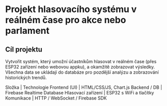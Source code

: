 # Projekt hlasovacího systému v reálném čase pro akce nebo parlament
## Cíl projektu
Vytvořit systém, který umožní účastníkům hlasovat v reálném čase (přes ESP32 zařízení nebo webovou appku), a okamžitě zobrazovat výsledky. Všechna data se ukládají do databáze pro pozdější analýzu a zobrazování historických trendů.

Složka | Technologie
Frontend (UI) | HTML/CSS/JS, Chart.js
Backend / DB | Firebase Realtime Database
Hlasovací zařízení | ESP32 s WiFi a tlačítky
Komunikace | HTTP / WebSocket / Firebase SDK
